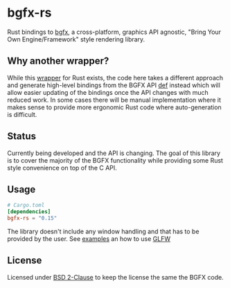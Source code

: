 # bgfx-rs

Rust bindings to [bgfx](https://github.com/bkaradzic/bgfx), a cross-platform, graphics API agnostic, "Bring Your Own Engine/Framework" style rendering library.

## Why another wrapper?

While this [wrapper](https://github.com/rhoot/bgfx-rs) for Rust exists, the code here takes a different approach and generate high-level bindings from the BGFX API [def](https://github.com/bkaradzic/bgfx/blob/master/scripts/bgfx.idl) instead which will allow easier updating of the bindings once the API changes with much reduced work.
In some cases there will be manual implementation where it makes sense to provide more ergonomic Rust code where auto-generation is difficult.

## Status

Currently being developed and the API is changing. The goal of this library is to cover the majority of the BGFX functionality while providing some Rust style convenience on top of the C API.

Usage
-----

```toml
# Cargo.toml
[dependencies]
bgfx-rs = "0.15"
```

The library doesn't include any window handling and that has to be provided by the user. See [examples](https://github.com/emoon/bgfx-rs/tree/main/examples) an how to use [GLFW](https://crates.io/crates/glfw)

## License

Licensed under [BSD 2-Clause](https://bkaradzic.github.io/bgfx/license.html) to keep the license the same the BGFX code.


